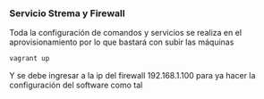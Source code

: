 ### Servicio Strema y Firewall

Toda la configuración de comandos y servicios se realiza en el aprovisionamiento por lo que bastará con subir las máquinas
```bash
vagrant up
```
Y se debe ingresar a la ip del firewall 192.168.1.100 para ya hacer la configuración del software como tal
